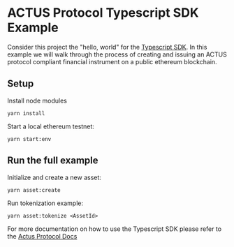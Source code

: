 # ACTUS Protocol Typescript SDK Example

Consider this project the "hello, world" for the [Typescript SDK](https://github.com/atpar/ap-monorepo). In this example we will walk through the process of creating and issuing an ACTUS protocol compliant financial instrument on a public ethereum blockchain.

## Setup

Install node modules

    yarn install

Start a local ethereum testnet:

    yarn start:env


## Run the full example

Initialize and create a new asset:

    yarn asset:create

Run tokenization example:

    yarn asset:tokenize <AssetId>
    

For more documentation on how to use the Typescript SDK please refer to the [Actus Protocol Docs](https://docs.actus-protocol.io/guides/getting-started)
